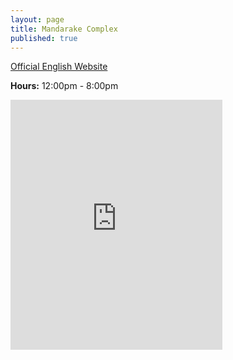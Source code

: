 ```yaml
---
layout: page
title: Mandarake Complex
published: true
---
```

[Official English Website](http://earth.mandarake.co.jp/shop/cmp/)

**Hours:** 12:00pm - 8:00pm

<div class="mapouter"><div class="gmap_canvas"><iframe width="339" height="400" id="gmap_canvas" src="https://maps.google.com/maps?q=mandarake complex&t=&z=19&ie=UTF8&iwloc=&output=embed" frameborder="0" scrolling="no" marginheight="0" marginwidth="0"></iframe></div><a href="https://www.crocothemes.net">wordpress themes</a><style>.mapouter{overflow:hidden;height:400px;width:339px;}.gmap_canvas {background:none!important;height:400px;width:339px;}</style></div>